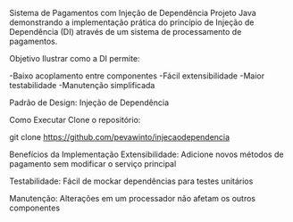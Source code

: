 Sistema de Pagamentos com Injeção de Dependência
Projeto Java demonstrando a implementação prática do princípio de Injeção de Dependência (DI) através de um sistema de processamento de pagamentos.

Objetivo
Ilustrar como a DI permite:

-Baixo acoplamento entre componentes
-Fácil extensibilidade
-Maior testabilidade
-Manutenção simplificada

Padrão de Design: Injeção de Dependência

Como Executar
Clone o repositório:

git clone https://github.com/pevawinto/injecaodependencia

Benefícios da Implementação
Extensibilidade: Adicione novos métodos de pagamento sem modificar o serviço principal

Testabilidade: Fácil de mockar dependências para testes unitários

Manutenção: Alterações em um processador não afetam os outros componentes
